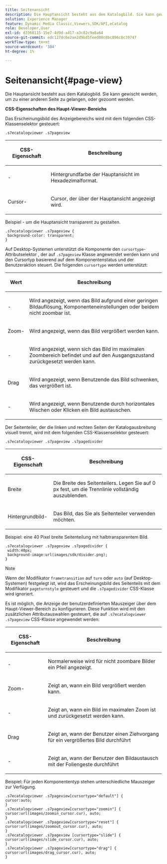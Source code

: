 ```yaml
---
title: Seitenansicht
description: Die Hauptansicht besteht aus dem Katalogbild. Sie kann gewischt werden, um zu einer anderen Seite zu gelangen, oder gezoomt werden.
solution: Experience Manager
feature: Dynamic Media Classic,Viewers,SDK/API,eCatalog
role: Developer,User
exl-id: d3368115-15e7-4d9d-a417-a3c82c9a8a64
source-git-commit: edc127dc6e2ae2d9bd5feed08c8bc896c8c39747
workflow-type: tm+mt
source-wordcount: '384'
ht-degree: 1%

---
```


# Seitenansicht{#page-view}

Die Hauptansicht besteht aus dem Katalogbild. Sie kann gewischt werden, um zu einer anderen Seite zu gelangen, oder gezoomt werden.

<!--<a id="section_061E550C1C1D4DB2BD663A898895B38C"></a>-->

**CSS-Eigenschaften des Haupt-Viewer-Bereichs**

Das Erscheinungsbild des Anzeigebereichs wird mit dem folgenden CSS-Klassenselektor gesteuert:

```
.s7ecatalogviewer .s7pageview
```

<table id="table_94EE3F5BBE4547C0B4943471CEE7EDE4"> 
 <thead> 
  <tr> 
   <th colname="col1" class="entry"> <p> CSS-Eigenschaft </p> </th> 
   <th colname="col2" class="entry"> <p>Beschreibung </p> </th> 
  </tr> 
 </thead>
 <tbody> 
  <tr> 
   <td colname="col1"> <p> <span class="codeph">-</span> </p> </td> 
   <td colname="col2"> <p> Hintergrundfarbe der Hauptansicht im Hexadezimalformat. </p> </td> 
  </tr> 
  <tr> 
   <td colname="col1"> <p> <span class="codeph"> Cursor-</span> </p> </td> 
   <td colname="col2"> <p>Cursor, der über der Hauptansicht angezeigt wird. </p> </td> 
  </tr> 
 </tbody> 
</table>

Beispiel - um die Hauptansicht transparent zu gestalten.

```
.s7ecatalogviewer .s7pageview { 
 background-color: transparent; 
}
```

Auf Desktop-Systemen unterstützt die Komponente den `cursortype`-Attributselektor , der auf `.s7pageview` Klasse angewendet werden kann und den Cursortyp basierend auf dem Komponentenstatus und der Benutzeraktion steuert. Die folgenden `cursortype` werden unterstützt:

<table id="table_45B83F6CCDE84C36B0E087CA9144BFE6"> 
 <thead> 
  <tr> 
   <th colname="col1" class="entry"> <p>Wert </p> </th> 
   <th colname="col2" class="entry"> <p>Beschreibung </p> </th> 
  </tr> 
 </thead>
 <tbody> 
  <tr> 
   <td colname="col1"> <p> <span class="codeph">-</span> </p> </td> 
   <td colname="col2"> <p>Wird angezeigt, wenn das Bild aufgrund einer geringen Bildauflösung, Komponenteneinstellungen oder beidem nicht zoombar ist. </p> </td> 
  </tr> 
  <tr> 
   <td colname="col1"> <p> <span class="codeph"> Zoom-</span> </p> </td> 
   <td colname="col2"> <p>Wird angezeigt, wenn das Bild vergrößert werden kann. </p> </td> 
  </tr> 
  <tr> 
   <td colname="col1"> <p> <span class="codeph">-</span> </p> </td> 
   <td colname="col2"> <p>Wird angezeigt, wenn sich das Bild im maximalen Zoombereich befindet und auf den Ausgangszustand zurückgesetzt werden kann. </p> </td> 
  </tr> 
  <tr> 
   <td colname="col1"> <p> <span class="codeph"> Drag </span> </p> </td> 
   <td colname="col2"> <p>Wird angezeigt, wenn Benutzende das Bild schwenken, das vergrößert ist. </p> </td> 
  </tr> 
  <tr> 
   <td colname="col1"> <p> <span class="codeph">-</span> </p> </td> 
   <td colname="col2"> <p>Wird angezeigt, wenn Benutzende durch horizontales Wischen oder Klicken ein Bild austauschen. </p> </td> 
  </tr> 
 </tbody> 
</table>

Der Seitenteiler, der die linken und rechten Seiten der Katalogausbreitung visuell trennt, wird mit dem folgenden CSS-Klassenselektor gesteuert:

`.s7ecatalogviewer .s7pageview .s7pagedivider`

<table id="table_77EBC9A77BF14CF4974F8F43C709A207"> 
 <thead> 
  <tr> 
   <th colname="col1" class="entry"> <p> CSS-Eigenschaft </p> </th> 
   <th colname="col2" class="entry"> <p>Beschreibung </p> </th> 
  </tr> 
 </thead>
 <tbody> 
  <tr> 
   <td colname="col1"> <p> <span class="codeph"> Breite </span> </p> </td> 
   <td colname="col2"> <p> Die Breite des Seitenteilers. Legen Sie auf <span class="codeph"> 0 </span> px fest, um die Trennlinie vollständig auszublenden. </p> </td> 
  </tr> 
  <tr> 
   <td colname="col1"> <p> <span class="codeph"> Hintergrundbild-</span> </p> </td> 
   <td colname="col2"> <p>Das Bild, das Sie als Seitenteiler verwenden möchten. </p> </td> 
  </tr> 
 </tbody> 
</table>

Beispiel: eine 40 Pixel breite Seitenteilung mit halbtransparentem Bild.

```
.s7ecatalogviewer .s7pageview .s7pagedivider { 
 width:40px; 
 background-image:url(images/sdk/divider.png); 
}
```

>[!NOTE]
>
>Wenn der Modifikator `frametransition` auf `turn` oder `auto` (auf Desktop-Systemen) festgelegt ist, wird das Erscheinungsbild des Seitenteils mit dem Modifikator `pageturnstyle` gesteuert und die `.s7pagedivider` CSS-Klasse wird ignoriert.

Es ist möglich, die Anzeige der benutzerdefinierten Mauszeiger über dem Haupt-Viewer-Bereich zu konfigurieren. Diese Funktion wird mit den zusätzlichen Attributauswahlen gesteuert, die auf `.s7ecatalogviewer .s7pageview` CSS-Klasse angewendet werden:

<table id="table_908164DECF9347A19A9696A23BBDB1A2"> 
 <thead> 
  <tr> 
   <th colname="col1" class="entry"> <p> CSS-Eigenschaft </p> </th> 
   <th colname="col2" class="entry"> <p>Beschreibung </p> </th> 
  </tr> 
 </thead>
 <tbody> 
  <tr> 
   <td colname="col1"> <p> <span class="codeph">-</span> </p> </td> 
   <td colname="col2"> <p> Normalerweise wird für nicht zoombare Bilder ein Pfeil angezeigt. </p> </td> 
  </tr> 
  <tr> 
   <td colname="col1"> <p> <span class="codeph"> Zoom-</span> </p> </td> 
   <td colname="col2"> <p> Zeigt an, wann ein Bild vergrößert werden kann. </p> </td> 
  </tr> 
  <tr> 
   <td colname="col1"> <p> <span class="codeph">-</span> </p> </td> 
   <td colname="col2"> <p>Zeigt an, wann ein Bild im maximalen Zoom ist und zurückgesetzt werden kann. </p> </td> 
  </tr> 
  <tr> 
   <td colname="col1"> <p> <span class="codeph"> Drag </span> </p> </td> 
   <td colname="col2"> <p>Zeigt an, wann der Benutzer einen Ziehvorgang für ein vergrößertes Bild durchführt </p> </td> 
  </tr> 
  <tr> 
   <td colname="col1"> <p> <span class="codeph">-</span> </p> </td> 
   <td colname="col2"> <p>Zeigt an, wann der Benutzer den Bildaustausch mit der Foliengeste durchführt </p> </td> 
  </tr> 
 </tbody> 
</table>

Beispiel: Für jeden Komponententyp stehen unterschiedliche Mauszeiger zur Verfügung.

```
.s7ecatalogviewer .s7pageview[cursortype="default"] { 
cursor:auto; 
} 
.s7ecatalogviewer .s7pageview[cursortype="zoomin"] { 
cursor:url(images/zoomin_cursor.cur), auto; 
} 
.s7ecatalogviewer .s7pageview[cursortype="reset"] { 
cursor:url(images/zoomout_cursor.cur), auto; 
} 
.s7ecatalogviewer .s7pageview [cursortype="slide"] { 
cursor:url(images/slide_cursor.cur), auto; 
} 
.s7ecatalogviewer .s7pageview[cursortype="drag"] { 
cursor:url(images/drag_cursor.cur), auto; 
}
```
